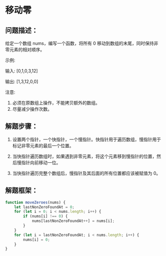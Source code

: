 # 移动零

## **问题描述**：

给定一个数组 nums，编写一个函数，将所有 0 移动到数组的末尾，同时保持非零元素的相对顺序。

示例:

输入: [0,1,0,3,12]

输出: [1,3,12,0,0]

注意:

1. 必须在原数组上操作，不能拷贝额外的数组。
2. 尽量减少操作次数。

## **解题步骤**：

1. 设置两个指针，一个快指针，一个慢指针。快指针用于遍历数组，慢指针用于标记非零元素的最后一个位置。

2. 当快指针遍历数组时，如果遇到非零元素，将这个元素移到慢指针的位置，然后慢指针向前移动一位。

3. 当快指针遍历完整个数组后，慢指针及其后面的所有位置都应该被赋值为 0。

## **解题框架**：


```javascript
function moveZeroes(nums) {
    let lastNonZeroFoundAt = 0;
    for (let i = 0; i < nums.length; i++) {
        if (nums[i] !== 0) {
            nums[lastNonZeroFoundAt++] = nums[i];
        }
    }
    for (let i = lastNonZeroFoundAt; i < nums.length; i++) {
        nums[i] = 0;
    }
}
```
